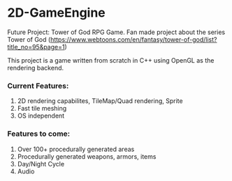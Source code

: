 # 2D-GameEngine

Future Project: Tower of God RPG Game.
Fan made project about the series Tower of God (https://www.webtoons.com/en/fantasy/tower-of-god/list?title_no=95&page=1)


This project is a game written from scratch in C++ using OpenGL as the rendering backend. 

### Current Features:
1. 2D rendering capabilites, TileMap/Quad rendering, Sprite
2. Fast tile meshing 
3. OS independent

### Features to come:
1. Over 100+ procedurally generated areas
2. Procedurally generated weapons, armors, items
3. Day/Night Cycle
4. Audio
